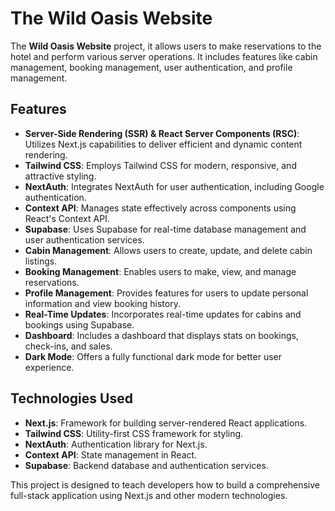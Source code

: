# The Wild Oasis Website

The **Wild Oasis Website** project, it allows users to make reservations to the hotel and perform various server operations. It includes features like cabin management, booking management, user authentication, and profile management.

## Features

- **Server-Side Rendering (SSR) & React Server Components (RSC)**: Utilizes Next.js capabilities to deliver efficient and dynamic content rendering.
- **Tailwind CSS**: Employs Tailwind CSS for modern, responsive, and attractive styling.
- **NextAuth**: Integrates NextAuth for user authentication, including Google authentication.
- **Context API**: Manages state effectively across components using React's Context API.
- **Supabase**: Uses Supabase for real-time database management and user authentication services.
- **Cabin Management**: Allows users to create, update, and delete cabin listings.
- **Booking Management**: Enables users to make, view, and manage reservations.
- **Profile Management**: Provides features for users to update personal information and view booking history.
- **Real-Time Updates**: Incorporates real-time updates for cabins and bookings using Supabase.
- **Dashboard**: Includes a dashboard that displays stats on bookings, check-ins, and sales.
- **Dark Mode**: Offers a fully functional dark mode for better user experience.

## Technologies Used

- **Next.js**: Framework for building server-rendered React applications.
- **Tailwind CSS**: Utility-first CSS framework for styling.
- **NextAuth**: Authentication library for Next.js.
- **Context API**: State management in React.
- **Supabase**: Backend database and authentication services.

This project is designed to teach developers how to build a comprehensive full-stack application using Next.js and other modern technologies.
